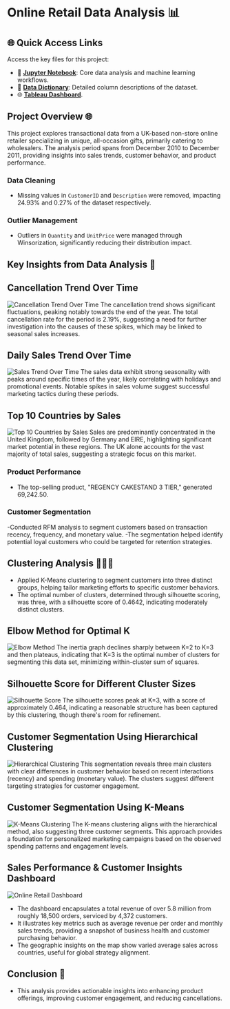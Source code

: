 # Online Retail Data Analysis 📊

## 🌐 Quick Access Links
Access the key files for this project:
- 📓 **[Jupyter Notebook](./online_retails.ipynb)**: Core data analysis and machine learning workflows.
- 📑 **[Data Dictionary](./online_retailing_data_dictionary.pdf)**: Detailed column descriptions of the dataset.
- 🌐 **[Tableau Dashboard](https://public.tableau.com/views/online_retail_dashboard_17413829628300/Dashboard1?:language=en-US&publish=yes&:sid=&:redirect=auth&:display_count=n&:origin=viz_share_link)**.


## Project Overview 🌐

This project explores transactional data from a UK-based non-store online retailer specializing in unique, all-occasion gifts, primarily catering to wholesalers. The analysis period spans from December 2010 to December 2011, providing insights into sales trends, customer behavior, and product performance.


### Data Cleaning

- Missing values in `CustomerID` and `Description` were removed, impacting 24.93% and 0.27% of the dataset respectively.

### Outlier Management

- Outliers in `Quantity` and `UnitPrice` were managed through Winsorization, significantly reducing their distribution impact.

## Key Insights from Data Analysis 🔑

## Cancellation Trend Over Time
![Cancellation Trend Over Time](Cancellation_Trend_Over_Time.png)
The cancellation trend shows significant fluctuations, peaking notably towards the end of the year. The total cancellation rate for the period is 2.19%, suggesting a need for further investigation into the causes of these spikes, which may be linked to seasonal sales increases.

## Daily Sales Trend Over Time
![Sales Trend Over Time](sales_trend_over_time.png)
The sales data exhibit strong seasonality with peaks around specific times of the year, likely correlating with holidays and promotional events. Notable spikes in sales volume suggest successful marketing tactics during these periods.


## Top 10 Countries by Sales
![Top 10 Countries by Sales](top10_countresbysale.png)
Sales are predominantly concentrated in the United Kingdom, followed by Germany and EIRE, highlighting significant market potential in these regions. The UK alone accounts for the vast majority of total sales, suggesting a strategic focus on this market.

### Product Performance
- The top-selling product, "REGENCY CAKESTAND 3 TIER," generated 69,242.50.

### Customer Segmentation
-Conducted RFM analysis to segment customers based on transaction recency, frequency, and monetary value.
-The segmentation helped identify potential loyal customers who could be targeted for retention strategies.
## Clustering Analysis 🧑‍🤝‍🧑

- Applied K-Means clustering to segment customers into three distinct groups, helping tailor marketing efforts to specific customer behaviors.
- The optimal number of clusters, determined through silhouette scoring, was three, with a silhouette score of 0.4642, indicating moderately distinct clusters.


## Elbow Method for Optimal K
![Elbow Method](elbow.png)
The inertia graph declines sharply between K=2 to K=3 and then plateaus, indicating that K=3 is the optimal number of clusters for segmenting this data set, minimizing within-cluster sum of squares.

## Silhouette Score for Different Cluster Sizes
![Silhouette Score](silhoutes.png)
The silhouette scores peak at K=3, with a score of approximately 0.464, indicating a reasonable structure has been captured by this clustering, though there's room for refinement.

## Customer Segmentation Using Hierarchical Clustering
![Hierarchical Clustering](hierarchical_clustering.png)
This segmentation reveals three main clusters with clear differences in customer behavior based on recent interactions (recency) and spending (monetary value). The clusters suggest different targeting strategies for customer engagement.

## Customer Segmentation Using K-Means
![K-Means Clustering](kmean.png)
The K-means clustering aligns with the hierarchical method, also suggesting three customer segments. This approach provides a foundation for personalized marketing campaigns based on the observed spending patterns and engagement levels.

## Sales Performance & Customer Insights Dashboard
![Online Retail Dashboard](online_retail_dashboard.png)
- The dashboard encapsulates a total revenue of over 5.8 million from roughly 18,500 orders, serviced by 4,372 customers.
- It illustrates key metrics such as average revenue per order and monthly sales trends, providing a snapshot of business health and customer purchasing behavior.
- The geographic insights on the map show varied average sales across countries, useful for global strategy alignment.

## Conclusion 📜
- This analysis provides actionable insights into enhancing product offerings, improving customer engagement, and reducing cancellations.
